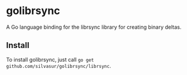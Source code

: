 # golibrsync

A Go language binding for the librsync library for creating binary deltas.

## Install

To install golibrsync, just call `go get github.com/silvasur/golibrsync/librsync`.
